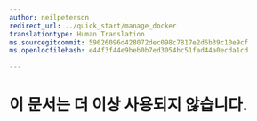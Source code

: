 ```yaml
---
author: neilpeterson
redirect_url: ../quick_start/manage_docker
translationtype: Human Translation
ms.sourcegitcommit: 59626096d428072dec098c7817e2d6b39c10e9cf
ms.openlocfilehash: e44f3f44e9beb0b7ed3054bc51fad44a0ecda1cd

---
```


# 이 문서는 더 이상 사용되지 않습니다.



<!--HONumber=Sep16_HO2-->


